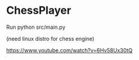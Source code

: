 # ChessPlayer

Run python src/main.py

(need linux distro for chess engine)


https://www.youtube.com/watch?v=6Hv58Ux30tQ